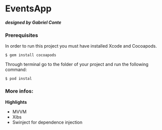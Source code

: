 # EventsApp

***designed by Gabriel Conte***

### Prerequisites

In order to run this project you must have installed Xcode and Cocoapods.

```
$ gem install cocoapods
```
Through terminal go to the folder of your project and run the following command:

```
$ pod instal
```

### More infos:

**Highlights**
- MVVM 
- Xibs
- Swinject for dependence injection
